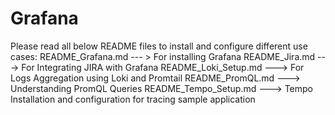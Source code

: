 # Grafana
Please read all below README files to install and configure different use cases:
README_Grafana.md --- > For installing Grafana
README_Jira.md ---> For Integrating JIRA with Grafana
README_Loki_Setup.md ---> For Logs Aggregation using Loki and Promtail
README_PromQL.md ---> Understanding PromQL Queries
README_Tempo_Setup.md ---> Tempo Installation and configuration for tracing sample application
